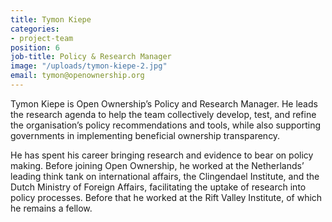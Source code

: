 ```yaml
---
title: Tymon Kiepe
categories:
- project-team
position: 6
job-title: Policy & Research Manager
image: "/uploads/tymon-kiepe-2.jpg"
email: tymon@openownership.org
---
```


Tymon Kiepe is Open Ownership’s Policy and Research Manager. He leads the research agenda to help the team collectively develop, test, and refine the organisation’s policy recommendations and tools, while also supporting governments in implementing beneficial ownership transparency.

He has spent his career bringing research and evidence to bear on policy making. Before joining Open Ownership, he worked at the Netherlands’ leading think tank on international affairs, the Clingendael Institute, and the Dutch Ministry of Foreign Affairs, facilitating the uptake of research into policy processes. Before that he worked at the Rift Valley Institute, of which he remains a fellow.